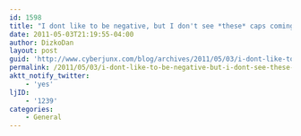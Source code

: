 ```yaml
---
id: 1598
title: "I dont like to be negative, but I don't see *these* caps coming back from 3 down.'"
date: 2011-05-03T21:19:55-04:00
author: DizkoDan
layout: post
guid: 'http://www.cyberjunx.com/blog/archives/2011/05/03/i-dont-like-to-be-negative-but-i-dont-see-these-caps-coming-back-from-3-down/'
permalink: /2011/05/03/i-dont-like-to-be-negative-but-i-dont-see-these-caps-coming-back-from-3-down/
aktt_notify_twitter:
    - 'yes'
ljID:
    - '1239'
categories:
    - General
---
```


<div class="posterous_autopost"></div>